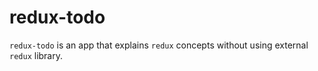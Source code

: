 # redux-todo

`redux-todo` is an app that explains `redux` concepts without using external `redux` library.
